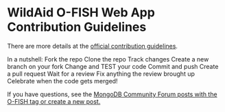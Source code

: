 # WildAid O-FISH Web App Contribution Guidelines

There are more details at the [official contribution guidelines](https://wildaid.github.io/contribute/).

In a nutshell:
Fork the repo
Clone the repo
Track changes
Create a new branch on your fork
Change and TEST your code
Commit and push
Create a pull request
Wait for a review
Fix anything the review brought up
Celebrate when the code gets merged!

If you have questions, see the [MongoDB Community Forum posts with the O-FISH tag or create a new post.](https://developer.mongodb.com/community/forums/tag/o-fish/)
